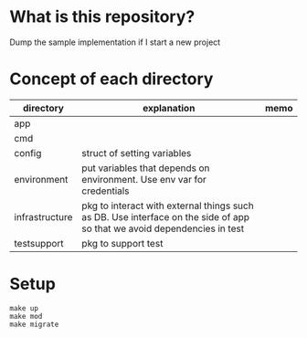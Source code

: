# What is this repository?
Dump the sample implementation if I start a new project

# Concept of each directory
| directory | explanation | memo |
| --- | --- | --- |
| app | | |
| cmd | | |
| config | struct of setting variables | |
| environment | put variables that depends on environment. Use env var for credentials | |
| infrastructure | pkg to interact with external things such as DB. Use interface on the side of app so that we avoid dependencies in test | |
| testsupport | pkg to support test | |

# Setup
```
make up
make mod
make migrate
```
